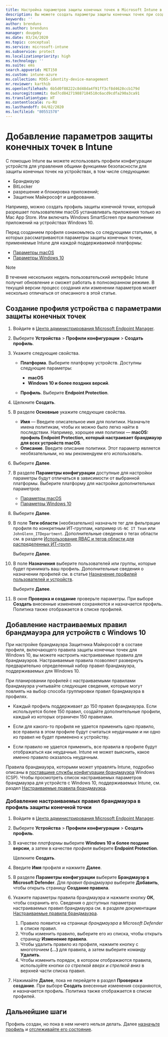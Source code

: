 ```yaml
---
title: Настройка параметров защиты конечных точек в Microsoft Intune в Azure | Документы Майкрософт
description: Вы можете создать параметры защиты конечных точек при создании профиля устройства macOS или Windows 10 в Microsoft Intune.
keywords: ''
author: brenduns
ms.author: brenduns
manager: dougeby
ms.date: 03/24/2020
ms.topic: conceptual
ms.service: microsoft-intune
ms.subservice: protect
ms.localizationpriority: high
ms.technology: ''
ms.suite: ems
search.appverid: MET150
ms.custom: intune-azure
ms.collection: M365-identity-device-management
mr.reviewer: karthib
ms.openlocfilehash: 6b5d0f88222c8d48da4f91ff3cf8d4628ccb179d
ms.sourcegitcommit: 0ad7cd842719887184510c6acd9cdfa290a3ca91
ms.translationtype: HT
ms.contentlocale: ru-RU
ms.lasthandoff: 04/02/2020
ms.locfileid: "80551578"
---
```

# <a name="add-endpoint-protection-settings-in-intune"></a>Добавление параметров защиты конечных точек в Intune

С помощью Intune вы можете использовать профили конфигурации устройств для управления общими функциями безопасности для защиты конечных точек на устройствах, в том числе следующими:

- Брандмауэр
- BitLocker
- разрешение и блокировка приложений;
- Защитник Майкрософт и шифрование.

Например, можно создать профиль защиты конечной точки, который разрешает пользователям macOS устанавливать приложения только из Mac App Store. Или включать Windows SmartScreen при выполнении приложений на устройствах Windows 10.

Перед созданием профиля ознакомьтесь со следующими статьями, в которых рассматриваются параметры защиты конечных точек, применяемые Intune для каждой поддерживаемой платформы:

- [Параметры macOS](endpoint-protection-macos.md)
- [Параметры Windows 10](endpoint-protection-windows-10.md)

> [!NOTE]
> В течение нескольких недель пользовательский интерфейс Intune получит обновление и сможет работать в полноэкранном режиме. В текущей версии процесс создания или изменении параметров может несколько отличаться от описанного в этой статье.

## <a name="create-a-device-profile-containing-endpoint-protection-settings"></a>Создание профиля устройства с параметрами защиты конечных точек

1. Войдите в [Центр администрирования Microsoft Endpoint Manager](https://go.microsoft.com/fwlink/?linkid=2109431).

2. Выберите **Устройства** > **Профили конфигурации** > **Создать профиль**.

3. Укажите следующие свойства.

    - **Платформа**. Выберите платформу устройств. Доступны следующие параметры:

        - **macOS**
        - **Windows 10 и более поздних версий**.

    - **Профиль**. Выберите **Endpoint Protection**.

4. Щелкните **Создать**.
5. В разделе **Основные** укажите следующие свойства.

    - **Имя** — Введите описательное имя для политики. Назначьте имена политикам, чтобы их можно было легко найти в последствии. Например, хорошее имя политики — **macOS: профиль Endpoint Protection, который настраивает брандмауэр для всех устройств macOS**.
    - **Описание**. Введите описание политики. Этот параметр является необязательным, но мы рекомендуем его использовать.

6. Выберите **Далее**.

7. В разделе **Параметры конфигурации** доступные для настройки параметры будут отличаться в зависимости от выбранной платформы. Выберите платформу для настройки дополнительных параметров:

   - [Параметры macOS](endpoint-protection-macos.md)
   - [Параметры Windows 10](endpoint-protection-windows-10.md)

8. Выберите **Далее**.
9. В поле **Теги области** (необязательно) назначьте тег для фильтрации профиля по конкретным ИТ-группам, например `US-NC IT Team` или `JohnGlenn_ITDepartment`. Дополнительные сведения о тегах области см. в разделе [Использование RBAC и тегов области для распределенных ИТ-групп](../fundamentals/scope-tags.md).

    Выберите **Далее**.

10. В поле **Назначения** выберите пользователей или группы, которые будет принимать ваш профиль. Дополнительные сведения о назначении профилей см. в статье [Назначение профилей пользователей и устройств](../configuration/device-profile-assign.md).

    Выберите **Далее**.

11. В окне **Проверка и создание** проверьте параметры. При выборе **Создать** внесенные изменения сохраняются и назначается профиль. Политика также отображается в списке профилей.

## <a name="add-custom-firewall-rules-for-windows-10-devices"></a>Добавление настраиваемых правил брандмауэра для устройств c Windows 10

При настройке брандмауэра Защитника Майкрософт в составе профиля, включающего правила защиты конечных точек для Windows 10, вы можете настроить настраиваемые правила для брандмауэров. Настраиваемые правила позволяют развернуть предварительно определенный набор правил брандмауэра, поддерживаемых для Windows 10.

При планировании профилей с настраиваемыми правилами брандмауэра учитывайте следующие сведения, которые могут повлиять на выбор способа группировки правил брандмауэра в профилях.

- Каждый профиль поддерживает до 150 правил брандмауэра. Если используется более 150 правил, создайте дополнительные профили, каждый из которых ограничен 150 правилами.

- Если для какого-то профиля не удается применить одно правило, все правила в этом профиле будут считаться неудачными и ни одно из правил не будет применено к устройству.

- Если правило не удается применить, все правила в профиле будут отображаться как неудачные. Intune не может выяснить, какое именно правило оказалось неудачным.  

Правила брандмауэра, которыми может управлять Intune, подробно описаны в [поставщике службы конфигурации брандмауэра](https://docs.microsoft.com/windows/client-management/mdm/firewall-csp) Windows (CSP). Чтобы просмотреть список настраиваемых параметров брандмауэра для устройств с Windows 10, поддерживаемых Intune, см. раздел [Настраиваемые правила брандмауэра](endpoint-protection-windows-10.md#firewall-rules).

### <a name="to-add-custom-firewall-rules-to-an-endpoint-protection-profile"></a>Добавление настраиваемых правил брандмауэра в профиль защиты конечной точки

1. Войдите в [Центр администрирования Microsoft Endpoint Manager](https://go.microsoft.com/fwlink/?linkid=2109431).

2. Выберите **Устройства** > **Профили конфигурации** > **Создать профиль**.

3. В качестве *платформы* выберите **Windows 10 и более поздние версии**, а затем в качестве *профиля* выберите **Endpoint Protection**.

    Щелкните **Создать**.

4. Введите **Имя** профиля и нажмите **Далее**.
5. В разделе **Параметры конфигурации** выберите **Брандмауэр в Microsoft Defender**. Для *правил брандмауэра* выберите **Добавить**, чтобы открыть страницу **Создание правила**.

6. Укажите параметры правила брандмауэра и нажмите кнопку **ОК**, чтобы сохранить его. Сведения о доступных параметрах настраиваемых правил брандмауэра см. в разделе документации [Настраиваемые правила брандмауэра](endpoint-protection-windows-10.md#firewall-rules).

    1. Правило появится на странице *брандмауэра в Microsoft Defender* в списке правил.
    2. Чтобы изменить правило, выберите его из списка, чтобы открыть страницу **Изменение правила**.
    3. Чтобы удалить правило из профиля, нажмите кнопку с многоточием **(...)** для правила, а затем выберите команду **Удалить**.
    4. Чтобы изменить порядок, в котором отображаются правила, используйте кнопки *со стрелкой вверх и стрелкой вниз* в верхней части списка правил.

7. Нажимайте **Далее**, пока не перейдете в раздел **Проверка и создание**. При выборе **Создать** внесенные изменения сохраняются, и назначается профиль. Политика также отображается в списке профилей.

## <a name="next-steps"></a>Дальнейшие шаги

Профиль создан, но пока в нем ничего нельзя делать. Далее [назначьте профиль](../configuration/device-profile-assign.md) и [отслеживайте его состояние](../configuration/device-profile-monitor.md).
